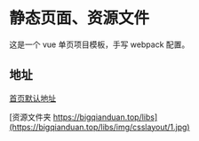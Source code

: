 
# 静态页面、资源文件

这是一个 vue 单页项目模板，手写 webpack 配置。


## 地址

[首页默认地址](https://bigqianduan.top)  

[资源文件夹 https://bigqianduan.top/libs](https://bigqianduan.top/libs/img/csslayout/1.jpg)